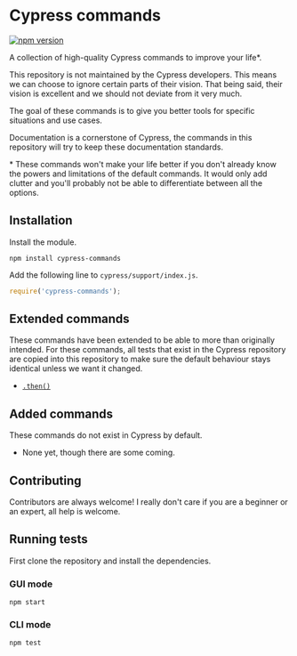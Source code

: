 # Cypress commands

[![npm version](https://badge.fury.io/js/cypress-commands.svg)](https://badge.fury.io/js/cypress-commands)

A collection of high-quality Cypress commands to improve your life*.

This repository is not maintained by the Cypress developers. This means we can choose to ignore certain parts of their vision. That being said, their vision is excellent and we should not deviate from it very much.

The goal of these commands is to give you better tools for specific situations and use cases.

Documentation is a cornerstone of Cypress, the commands in this repository will try to keep these documentation standards.

\* These commands won't make your life better if you don't already know the powers and limitations of the default commands. It would only add clutter and you'll probably not be able to differentiate between all the options.

## Installation

Install the module.

```shell
npm install cypress-commands
```

Add the following line to `cypress/support/index.js`.

```javascript
require('cypress-commands');
```

## Extended commands

These commands have been extended to be able to more than originally intended. For these commands, all tests that exist in the Cypress repository are copied into this repository to make sure the default behaviour stays identical unless we want it changed.

* [`.then()`](./docs/then.md)

## Added commands

These commands do not exist in Cypress by default.

* None yet, though there are some coming.

## Contributing

Contributors are always welcome! I really don't care if you are a beginner or an expert, all help is welcome.

## Running tests

First clone the repository and install the dependencies.

### GUI mode

```shell
npm start
```

### CLI mode

```shell
npm test
```
